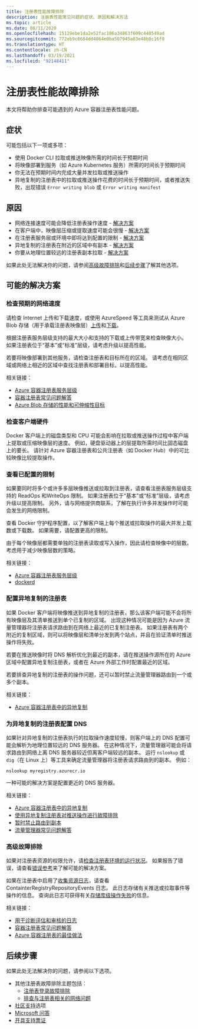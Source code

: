 ```yaml
---
title: 注册表性能故障排除
description: 注册表性能常见问题的症状、原因和解决方法
ms.topic: article
ms.date: 08/11/2020
ms.openlocfilehash: 15129ebe1da2e52fac106a34863f609c440549ad
ms.sourcegitcommit: 772eb9c6684dd4864e0ba507945a83e48b8c16f0
ms.translationtype: HT
ms.contentlocale: zh-CN
ms.lasthandoff: 03/19/2021
ms.locfileid: "92148411"
---
```

# <a name="troubleshoot-registry-performance"></a>注册表性能故障排除

本文将帮助你排查可能遇到的 Azure 容器注册表性能问题。 

## <a name="symptoms"></a>症状

可能包括以下一项或多项：

* 使用 Docker CLI 拉取或推送映像所需的时间长于预期时间
* 将映像部署到服务（如 Azure Kubernetes 服务）所需的时间长于预期时间
* 你无法在预期时间内完成大量并发拉取或推送操作
* 异地复制的注册表中的拉取或推送操作花费的时间长于预期时间，或者推送失败，出现错误 `Error writing blob` 或 `Error writing manifest`

## <a name="causes"></a>原因

* 网络连接速度可能会降低注册表操作速度 - [解决方案](#check-expected-network-speed)
* 在客户端中，映像层压缩或提取速度可能会很慢 - [解决方案](#check-client-hardware)  
* 在注册表服务层或环境中即将达到配置的限制 - [解决方案](#review-configured-limits)
* 异地复制的注册表在附近的区域中有副本 - [解决方案](#configure-geo-replicated-registry)
* 你要从地理位置较远的注册表副本拉取 - [解决方案](#configure-dns-for-geo-replicated-registry)

如果此处无法解决你的问题，请参阅[高级故障排除](#advanced-troubleshooting)和[后续步骤](#next-steps)了解其他选项。

## <a name="potential-solutions"></a>可能的解决方案

### <a name="check-expected-network-speed"></a>检查预期的网络速度

请检查 Internet 上传和下载速度，或使用 AzureSpeed 等工具来测试从 Azure Blob 存储（用于承载注册表映像层）[上传](https://www.azurespeed.com/Azure/Uploadß)和[下载](https://www.azurespeed.com/Azure/Download)。

根据注册表服务层级支持的最大大小和支持的下载或上传带宽来检查映像大小。 如果注册表位于“基本”或“标准”层级，请考虑升级以提高性能。 

若要将映像部署到其他服务，请检查注册表和目标所在的区域。 请考虑在相同区域或网络上相近的区域中查找注册表和部署目标，以提高性能。

相关链接：

* [Azure 容器注册表服务层级](container-registry-skus.md)    
* [容器注册表常见问题解答](container-registry-faq.md)
* [Azure Blob 存储的性能和可伸缩性目标](../storage/blobs/scalability-targets.md)

### <a name="check-client-hardware"></a>检查客户端硬件

Docker 客户端上的磁盘类型和 CPU 可能会影响在拉取或推送操作过程中客户端上提取或压缩映像层的速度。 例如，硬盘驱动器上的层提取所需时间比固态磁盘上的要长。 请针对 Azure 容器注册表和公共注册表（如 Docker Hub）中的可比较映像比较提取操作。

### <a name="review-configured-limits"></a>查看已配置的限制

如果要同时将多个或许多多层映像推送或拉取到注册表，请查看注册表服务层级支持的 ReadOps 和WriteOps 限制。 如果注册表位于“基本”或“标准”层级，请考虑升级以提高限制。 另外，请与网络提供商联系，了解在执行许多并发操作时可能会发生的网络限制。 

查看 Docker 守护程序配置，以了解客户端上每个推送或拉取操作的最大并发上载数或下载数。 如果需要，请配置更高的限制。

由于每个映像层都需要单独的注册表读取或写入操作，因此请检查映像中的层数。 考虑用于减少映像层数的策略。

相关链接：

* [Azure 容器注册表服务层级](container-registry-skus.md)
* [dockerd](https://docs.docker.com/engine/reference/commandline/dockerd/)

### <a name="configure-geo-replicated-registry"></a>配置异地复制的注册表

如果 Docker 客户端将映像推送到异地复制的注册表，那么该客户端可能不会将所有映像层及其清单推送到单个已复制的区域。 出现这种情况可能是因为 Azure 流量管理器将注册表请求路由到在网络上最近的已复制注册表。 如果注册表有两个附近的复制区域，则可以将映像层和清单分发到两个站点，并且在验证清单时推送操作将失败。

若要在推送映像时将 DNS 解析优化到最近的副本，请在推送操作源所在的 Azure 区域中配置异地复制注册表，或者在 Azure 外部工作时配置最近的区域。

若要排查异地复制的注册表的操作问题，还可以暂时禁止流量管理器路由到一个或多个副本。

相关链接：

* [Azure 容器注册表中的异地复制](container-registry-geo-replication.md)

### <a name="configure-dns-for-geo-replicated-registry"></a>为异地复制的注册表配置 DNS

如果针对异地复制的注册表执行的拉取操作速度较慢，则客户端上的 DNS 配置可能会解析为地理位置较远的 DNS 服务器。 在这种情况下，流量管理器可能会将请求路由到网络上离 DNS 服务器较近但离客户端较远的副本。 运行 `nslookup` 或 `dig`（在 Linux 上）等工具来确定流量管理器将注册表请求路由到的副本。 例如：

```console
nslookup myregistry.azurecr.io
```

一种可能的解决方案是配置更近的 DNS 服务器。

相关链接：

* [Azure 容器注册表中的异地复制](container-registry-geo-replication.md)
* [使用异地复制注册表对推送操作进行故障排除](container-registry-geo-replication.md#troubleshoot-push-operations-with-geo-replicated-registries)
* [暂时禁止路由到副本](container-registry-geo-replication.md#temporarily-disable-routing-to-replication)
* [流量管理器常见问题解答](../traffic-manager/traffic-manager-faqs.md)

### <a name="advanced-troubleshooting"></a>高级故障排除

如果对注册表资源的权限允许，请[检查注册表环境的运行状况](container-registry-check-health.md)。 如果报告了错误，请查看[错误参考](container-registry-health-error-reference.md)来了解可能的解决方案。

如果在注册表中启用了[收集资源日志](container-registry-diagnostics-audit-logs.md)，请查看 ContainterRegistryRepositoryEvents 日志。 此日志存储有关推送或拉取事件等操作的信息。 查询此日志可获得有关[存储库级操作失败](container-registry-diagnostics-audit-logs.md#repository-level-operation-failures)的信息。 

相关链接：

* [用于诊断评估和审核的日志](container-registry-diagnostics-audit-logs.md)
* [容器注册表常见问题解答](container-registry-faq.md)
* [Azure 容器注册表的最佳做法](container-registry-best-practices.md)

## <a name="next-steps"></a>后续步骤

如果此处无法解决你的问题，请参阅以下选项。

* 其他注册表故障排除主题包括：
  * [注册表登录故障排除](container-registry-troubleshoot-login.md)
  * [排查与注册表相关的网络问题](container-registry-troubleshoot-access.md)
* [社区支持](https://azure.microsoft.com/support/community/)选项
* [Microsoft 问答](/answers/products/)
* [开具支持票证](https://azure.microsoft.com/support/create-ticket/)